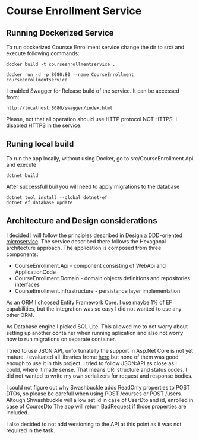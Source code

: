 # Course Enrollment Service
## Running Dockerized Service

To run dockerized Coursse Enrollment service change the dir to src/ and execute following commands:

    docker build -t courseenrollmentservice .

    docker run -d -p 8080:80 --name CourseEnrollment courseenrollmentservice

I enabled Swagger for Release build of the service. It can be accessed from:

    http://localhost:8080/swagger/index.html

Please, not that all operation should use HTTP protocol NOT HTTPS. I disabled HTTPS in the service.

## Runing local build
To run the app locally, without using Docker, go to src/CourseEnrollment.Api and execute
    
    dotnet build

After successfull buil you will need to apply migrations to the database

    dotnet tool install --global dotnet-ef
    dotnet ef database update

## Architecture and Design considerations
I decided I will follow the principles described in [Design a DDD-oriented microservice](https://docs.microsoft.com/en-us/dotnet/architecture/microservices/microservice-ddd-cqrs-patterns/ddd-oriented-microservice). The service described there follows the Hexagonal architecture approach. The application is composed from three components:
* CourseEnrollment.Api - component consisting of WebApi and ApplicationCode
* CourseEnrollment.Domain - domain objects definitions and repositories interfaces
* CourseEnrollment.infrastructure - persistance layer implementation

As an ORM I choosed Entity Framework Core. I use maybe 1% of EF capabilities, but the integration was so easy I did not wanted to use any other ORM.

As Database engine I picked SQL Lite. This allowed me to not worry about setting up another container when running aplication and also not worry how to run migrations on separate container.

I tried to use JSON:API, unfortunatelly the support in Asp.Net Core is not yet mature. I evaluated all libraries frome [here](https://jsonapi.org/implementations/) but none of them was good enough to use it in this project. I tried to follow JSON:API as close as I could, where it made sense. That means URI structure and status codes. I did not wanted to write my own serializers for request and response bodies.

I could not figure out why Swashbuckle adds ReadOnly properties to POST DTOs, so please be carefull when using
POST /courses or POST /users. Altough Shwashbuckle will allow set id in case of UserDto and id, enrolled in case of CourseDto
The app will return BadRequest if those properties are included.

I also decided to not add versioning to the API at this point as it was not required in the task.
